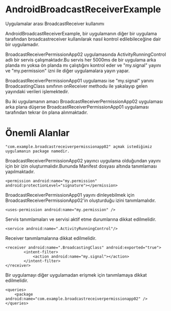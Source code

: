 # AndroidBroadcastReceiverExample
Uygulamalar arası BroadcastReceiver kullanımı

AndroidBroadcastReceiverExample, bir uygulamanın diğer bir uygulama tarafından broadcastreceiver kullanılarak nasıl kontrol edilebileceğine dair bir uygulamadır.

BroadcastReceiverPermissionApp02 uygulamasında ActivityRunningControl adlı bir servis çalışmaktadır.Bu servis her 5000ms de bir uygulama arka planda mı yoksa ön planda mı çalıştığını kontrol eder ve "my.signal" yayını ve "my.permission" izni ile diğer uygulamalara yayın yapar.

BroadcastReceiverPermissionApp01 uygulaması ise "my.signal" yanını BroadcastingClass sınıfının onReceiver methodu ile yakalayıp gelen yayındaki verileri işlemektedir.

Bu iki uygulamanın amacı BroadcastReceiverPermissionApp02 uygulaması arka plana düşerse BroadcastReceiverPermissionApp01 uygulaması tarafından tekrar ön plana alınmaktadır.

# Önemli Alanlar #

	"com.example.broadcastreceiverpermissionapp02" açmak istediğimiz uygulamanın package namedir.

BroadcastReceiverPermissionApp02  yayıncı uygulama olduğundan yayını için bir izin oluşturmalıdır.Bununda Manifest dosyası altında tanımlaması yapılmaktadır.

	<permission android:name="my.permission" android:protectionLevel="signature"></permission>
   
BroadcastReceiverPermissionApp01 yayını dinleyebilmek için BroadcastReceiverPermissionApp02'in oluşturduğu izini tanımlamalıdır.

	<uses-permission android:name="my.permission" />
    
   
Servis tanımlamaları ve servisi aktif etme durumlarına dikkat edilmelidir.

	<service android:name=".ActivityRunningControl"/>
  
Receiver tanımlamalarına dikkat edilmelidir.

	<receiver android:name=".BroadcastingClass" android:exported="true">
			<intent-filter>
				<action android:name="my.signal"></action>
			</intent-filter>
	</receiver>
   
   
Bir uygulamayı diğer uygulamadan erişmek için tanımlamaya dikkat edilmelidir.

	<queries>
		<package android:name="com.example.broadcastreceiverpermissionapp02" />
	</queries>
   
   
   
   
  

	
